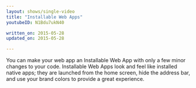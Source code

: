 ```yaml
---
layout: shows/single-video
title: "Installable Web Apps"
youtubeID: N1Bdu7ukN40

written_on: 2015-05-28
updated_on: 2015-05-28

---
```


You can make your web app an Installable Web App with only a few minor changes to your code. 
Installable Web Apps look and feel like installed native apps; they are launched from the home screen, 
hide the address bar, and use your brand colors to provide a great experience.